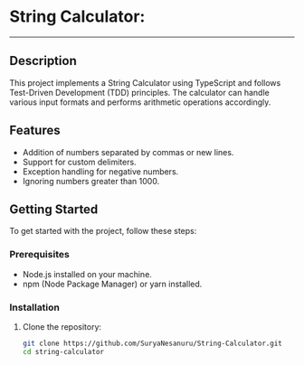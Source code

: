# String Calculator:
-------------------------------------------------

## Description

This project implements a String Calculator using TypeScript and follows Test-Driven Development (TDD) principles. The calculator can handle various input formats and performs arithmetic operations accordingly.

## Features

- Addition of numbers separated by commas or new lines.
- Support for custom delimiters.
- Exception handling for negative numbers.
- Ignoring numbers greater than 1000.

## Getting Started

To get started with the project, follow these steps:

### Prerequisites

- Node.js installed on your machine.
- npm (Node Package Manager) or yarn installed.

### Installation

1. Clone the repository:
   ```bash
   git clone https://github.com/SuryaNesanuru/String-Calculator.git
   cd string-calculator

